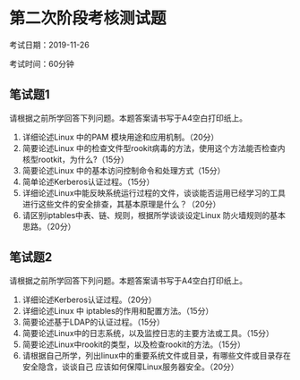 # 第二次阶段考核测试题

考试日期：2019-11-26

考试时间：60分钟

## 笔试题1

请根据之前所学回答下列问题。本题答案请书写于A4空白打印纸上。

1. 详细论述Linux 中的PAM 模块用途和应用机制。（20分）
2. 简要论述Linux 中的检查文件型rookit病毒的方法，使用这个方法能否检查内核型rootkit，为什么?（15分）
3. 简要论述Linux 中的基本访问控制命令和处理方式（15分）
4. 简单论述Kerberos认证过程。（15分）
5. 详细论述Linux中能反映系统运行过程的文件，谈谈能否运用已经学习的工具进行这些文件的安全排查，其基本原理是什么？（20分）
6. 请区别iptables中表、链、规则，根据所学谈谈设定Linux 防火墙规则的基本思路。（20分）

## 笔试题2

请根据之前所学回答下列问题。本题答案请书写于A4空白打印纸上。
1. 详细论述Kerberos认证过程。（20分） 
2. 详细论述Linux 中 iptables的作用和配置方法。（15分）
3. 简要论述基于LDAP的认证过程。（15分） 
4. 简要论述Linux中的日志系统，以及监控日志的主要方法或工具。（15分）
5. 简要论述Linux中rookit的类型，以及检查rookit的方法。（15分）
6. 请根据自己所学，列出linux中的重要系统文件或目录，有哪些文件或目录存在安全隐含，谈谈自己 应该如何保障Linux服务器安全。（20分）